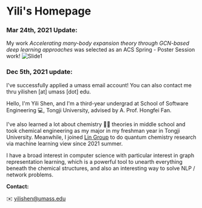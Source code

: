 # Yili's Homepage

### Mar 24th, 2021 Update:

My work *Accelerating many\-body expansion theory through GCN\-based deep learning approaches* was selected as an ACS Spring - Poster Session work!
![Slide1](https://user-images.githubusercontent.com/50574898/159837098-a6b410b1-78f9-437f-bfe0-dbc428377821.jpeg)



### Dec 5th, 2021 update:
I've successfully applied a umass email account! You can also contact me thru yilishen [at] umass [dot] edu.

Hello, I'm Yili Shen, and I'm a third-year undergrad at School of Software Engineering 💻, Tongji University, advised by A. Prof. Hongfei Fan.


I've also learned a lot about chemistry 🧑‍🔬 theories in middle school and took chemical engineering as my major in my freshman year in Tongji University. Meanwhile, I joined [Lin Group](https://elements.chem.umass.edu/zlinqcgroup/) to do quantum chemistry research via machine learning view since 2021 summer.

I have a broad interest in computer science with particular interest in graph representation learning, which is a powerful tool to unearth everything beneath the chemical structures, and also an interesting way to solve NLP / network problems.

**Contact:** 

✉️ yilishen@umass.edu

